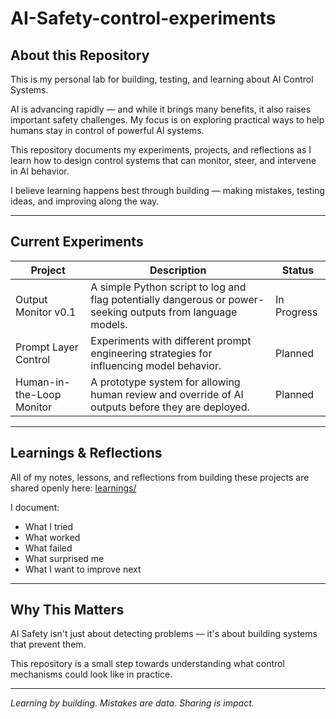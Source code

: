 # AI-Safety-control-experiments
## About this Repository

This is my personal lab for building, testing, and learning about AI Control Systems.

AI is advancing rapidly — and while it brings many benefits, it also raises important safety challenges. My focus is on exploring practical ways to help humans stay in control of powerful AI systems.

This repository documents my experiments, projects, and reflections as I learn how to design control systems that can monitor, steer, and intervene in AI behavior.

I believe learning happens best through building — making mistakes, testing ideas, and improving along the way.

---

## Current Experiments

| Project | Description | Status |
|---------|-------------|--------|
| Output Monitor v0.1 | A simple Python script to log and flag potentially dangerous or power-seeking outputs from language models. | In Progress |
| Prompt Layer Control | Experiments with different prompt engineering strategies for influencing model behavior. | Planned |
| Human-in-the-Loop Monitor | A prototype system for allowing human review and override of AI outputs before they are deployed. | Planned |

---

## Learnings & Reflections

All of my notes, lessons, and reflections from building these projects are shared openly here: [learnings/](learnings/)

I document:
- What I tried
- What worked
- What failed
- What surprised me
- What I want to improve next

---

## Why This Matters

AI Safety isn't just about detecting problems — it's about building systems that prevent them.

This repository is a small step towards understanding what control mechanisms could look like in practice.

---

*Learning by building. Mistakes are data. Sharing is impact.*
